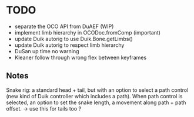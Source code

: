 # TODO

- separate the OCO API from DuAEF (WIP)
- implement limb hierarchy in OCODoc.fromComp (important)
- update Duik autorig to use Duik.Bone.getLimbs()
- update Duik autorig to respect limb hierarchy
- DuSan up time no warning
- Kleaner follow through wrong flex between keyframes

## Notes

Snake rig: a standard head + tail, but with an option to select a path control (new kind of Duik controller which includes a path). When path control is selected, an option to set the snake length, a movement along path + path offset.
-> use this for tails too ?
